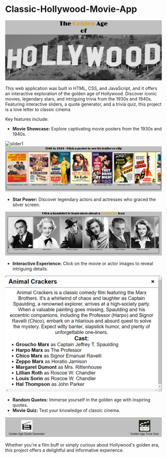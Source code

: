 # Classic-Hollywood-Movie-App

![banner](/images/movie-app-banner.png)

This web application was built in HTML, CSS, and JavaScript, and it offers an interactive exploration of the golden age of Hollywood. Discover iconic movies, legendary stars, and intriguing trivia from the 1930s and 1940s. Featuring interactive sliders, a quote generator, and a trivia quiz, this project is a love letter to classic cinema

Key features include:

- **Movie Showcase:** Explore captivating movie posters from the 1930s and 1940s.

![slider1](/images/1930s-slider.png)
![slider2](/images/1940s-slider.png)

- **Star Power:** Discover legendary actors and actresses who graced the silver screen.

![slider3](/images/icons.png)

- **Interactive Experience:** Click on the movie or actor images to reveal intriguing details.

![modal-window](/images/modal-window.png)

- **Random Quotes:** Immerse yourself in the golden age with inspiring quotes.
- **Movie Quiz:** Test your knowledge of classic cinema.

![footer](/images/footer.png)

Whether you're a film buff or simply curious about Hollywood's golden era, this project offers a delightful and informative experience.